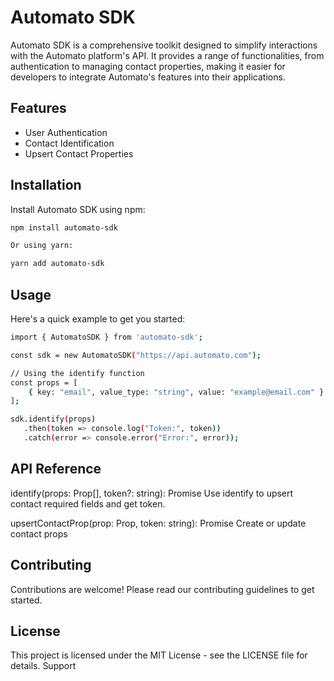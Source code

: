 # Automato SDK

Automato SDK is a comprehensive toolkit designed to simplify interactions with the Automato platform's API. It provides a range of functionalities, from authentication to managing contact properties, making it easier for developers to integrate Automato's features into their applications.

## Features

- User Authentication
- Contact Identification
- Upsert Contact Properties

## Installation

Install Automato SDK using npm:

```bash
npm install automato-sdk

Or using yarn:

yarn add automato-sdk
```

## Usage
Here's a quick example to get you started:

```bash
import { AutomatoSDK } from 'automato-sdk';

const sdk = new AutomatoSDK("https://api.automato.com");

// Using the identify function
const props = [
    { key: "email", value_type: "string", value: "example@email.com" }
];

sdk.identify(props)
   .then(token => console.log("Token:", token))
   .catch(error => console.error("Error:", error));
```

## API Reference

identify(props: Prop[], token?: string): Promise<string>
    Use identify to upsert contact required fields and get token. 

upsertContactProp(prop: Prop, token: string): Promise<void>
    Create or update contact props

## Contributing

Contributions are welcome! Please read our contributing guidelines to get started.

## License

This project is licensed under the MIT License - see the LICENSE file for details.
Support

<!-- If you have any questions or issues, please open an issue on the GitHub repository or contact [support@email.com].
Additional Information

    [Link to official Automato documentation or resources]
    [Any other relevant links or documentatio -->